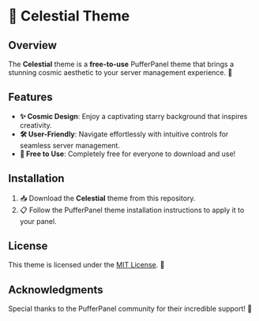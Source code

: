 # 🌌 Celestial Theme

## Overview
The **Celestial** theme is a **free-to-use** PufferPanel theme that brings a stunning cosmic aesthetic to your server management experience. 🌟

## Features
- **✨ Cosmic Design**: Enjoy a captivating starry background that inspires creativity.
- **🛠️ User-Friendly**: Navigate effortlessly with intuitive controls for seamless server management.
- **🌠 Free to Use**: Completely free for everyone to download and use!

## Installation
1. 📥 Download the **Celestial** theme from this repository.
2. 📋 Follow the PufferPanel theme installation instructions to apply it to your panel.

## License
This theme is licensed under the [MIT License](LICENSE). 📜

## Acknowledgments
Special thanks to the PufferPanel community for their incredible support! 🙌
